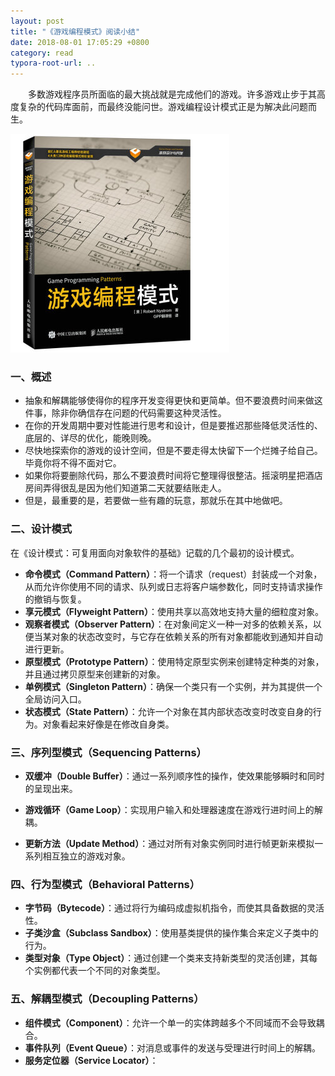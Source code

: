```yaml
---
layout: post
title: "《游戏编程模式》阅读小结"
date: 2018-08-01 17:05:29 +0800
category: read
typora-root-url: ..
---
```


　　多数游戏程序员所面临的最大挑战就是完成他们的游戏。许多游戏止步于其高度复杂的代码库面前，而最终没能问世。游戏编程设计模式正是为解决此问题而生。

![GameProgrammingPatterns](/images/GameProgrammingPatterns.jpg)

<!--more-->

### 一、概述

- 抽象和解耦能够使得你的程序开发变得更快和更简单。但不要浪费时间来做这件事，除非你确信存在问题的代码需要这种灵活性。
- 在你的开发周期中要对性能进行思考和设计，但是要推迟那些降低灵活性的、底层的、详尽的优化，能晚则晚。
- 尽快地探索你的游戏的设计空间，但是不要走得太快留下一个烂摊子给自己。毕竟你将不得不面对它。
- 如果你将要删除代码，那么不要浪费时间将它整理得很整洁。摇滚明星把酒店房间弄得很乱是因为他们知道第二天就要结账走人。
- 但是，最重要的是，若要做一些有趣的玩意，那就乐在其中地做吧。

### 二、设计模式

在《设计模式：可复用面向对象软件的基础》记载的几个最初的设计模式。

- **命令模式（Command Pattern）**：将一个请求（request）封装成一个对象，从而允许你使用不同的请求、队列或日志将客户端参数化，同时支持请求操作的撤销与恢复。
- **享元模式（Flyweight Pattern）**：使用共享以高效地支持大量的细粒度对象。
- **观察者模式（Observer Pattern）**：在对象间定义一种一对多的依赖关系，以便当某对象的状态改变时，与它存在依赖关系的所有对象都能收到通知并自动进行更新。
- **原型模式（Prototype Pattern）**：使用特定原型实例来创建特定种类的对象，并且通过拷贝原型来创建新的对象。
- **单例模式（Singleton Pattern）**：确保一个类只有一个实例，并为其提供一个全局访问入口。
- **状态模式（State Pattern）**：允许一个对象在其内部状态改变时改变自身的行为。对象看起来好像是在修改自身类。

### 三、序列型模式（Sequencing Patterns）

- **双缓冲（Double Buffer）**：通过一系列顺序性的操作，使效果能够瞬时和同时的呈现出来。 

- **游戏循环（Game Loop）**：实现用户输入和处理器速度在游戏行进时间上的解耦。

- **更新方法（Update Method）**：通过对所有对象实例同时进行帧更新来模拟一系列相互独立的游戏对象。

### 四、行为型模式（Behavioral Patterns）

- **字节码（Bytecode）**：通过将行为编码成虚拟机指令，而使其具备数据的灵活性。
- **子类沙盒（Subclass Sandbox）**：使用基类提供的操作集合来定义子类中的行为。
- **类型对象（Type Object）**：通过创建一个类来支持新类型的灵活创建，其每个实例都代表一个不同的对象类型。

### 五、解耦型模式（Decoupling Patterns）

- **组件模式（Component）**：允许一个单一的实体跨越多个不同域而不会导致耦合。
- **事件队列（Event Queue）**：对消息或事件的发送与受理进行时间上的解耦。
- **服务定位器（Service Locator）**：